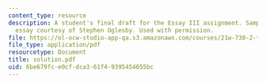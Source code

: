 ```yaml
---
content_type: resource
description: A student's final draft for the Essay III assignment. Sample student
  essay courtesy of Stephen Oglesby. Used with permission.
file: https://ol-ocw-studio-app-qa.s3.amazonaws.com/courses/21w-730-2-the-creative-spark-fall-2004/6be679fce0cfdca361f49395454055bc_solution.pdf
file_type: application/pdf
resourcetype: Document
title: solution.pdf
uid: 6be679fc-e0cf-dca3-61f4-9395454055bc
---
```

